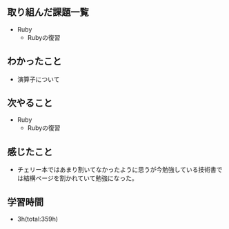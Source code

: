 ## 取り組んだ課題一覧
- Ruby
  - Rubyの復習

## わかったこと
- 演算子について
 
## 次やること
- Ruby
  - Rubyの復習

## 感じたこと
- チェリー本ではあまり割いてなかったように思うが今勉強している技術書では結構ページを割かれていて勉強になった。

## 学習時間
- 3h(total:359h)
